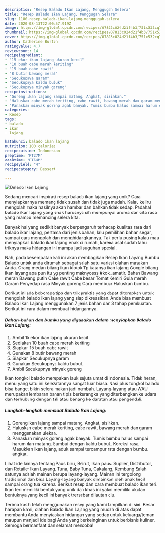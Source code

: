 ```yaml
---
description: "Resep Balado Ikan Lajang, Menggugah Selera"
title: "Resep Balado Ikan Lajang, Menggugah Selera"
slug: 1180-resep-balado-ikan-lajang-menggugah-selera
date: 2020-08-13T22:00:57.919Z
image: https://img-global.cpcdn.com/recipes/07813c024d21f4b3/751x532cq70/balado-ikan-lajang-foto-resep-utama.jpg
thumbnail: https://img-global.cpcdn.com/recipes/07813c024d21f4b3/751x532cq70/balado-ikan-lajang-foto-resep-utama.jpg
cover: https://img-global.cpcdn.com/recipes/07813c024d21f4b3/751x532cq70/balado-ikan-lajang-foto-resep-utama.jpg
author: Catherine Burton
ratingvalue: 4.7
reviewcount: 14
recipeingredient:
- "15 ekor ikan lajang ukuran kecil"
- "10 buah cabe merah keriting"
- "15 buah cabe rawit"
- "8 butir bawang merah"
- "Secukupnya garam"
- "Secukupnya kaldu bubuk"
- "Secukupnya minyak goreng"
recipeinstructions:
- "Goreng ikan lajang sampai matang. Angkat, sisihkan."
- "Haluskan cabe merah keriting, cabe rawit, bawang merah dan garam menggunakan ulekan."
- "Panaskan minyak goreng agak banyak. Tumis bumbu halus sampai harum dan matang. Bumbui dengan kaldu bubuk. Koreksi rasa. Masukkan ikan lajang, aduk sampai tercampur rata dengan bumbu. angkat."
categories:
- Resep
tags:
- balado
- ikan
- lajang

katakunci: balado ikan lajang 
nutrition: 100 calories
recipecuisine: Indonesian
preptime: "PT27M"
cooktime: "PT54M"
recipeyield: "4"
recipecategory: Dessert

---
```



![Balado Ikan Lajang](https://img-global.cpcdn.com/recipes/07813c024d21f4b3/751x532cq70/balado-ikan-lajang-foto-resep-utama.jpg)

Sedang mencari inspirasi resep balado ikan lajang yang unik? Cara menyiapkannya memang tidak susah dan tidak juga mudah. Kalau keliru mengolah maka hasilnya akan hambar dan bahkan tidak sedap. Padahal balado ikan lajang yang enak harusnya sih mempunyai aroma dan cita rasa yang mampu memancing selera kita.

Banyak hal yang sedikit banyak berpengaruh terhadap kualitas rasa dari balado ikan lajang, pertama dari jenis bahan, lalu pemilihan bahan segar, sampai cara mengolah dan menghidangkannya. Tak perlu pusing kalau mau menyiapkan balado ikan lajang enak di rumah, karena asal sudah tahu triknya maka hidangan ini mampu jadi suguhan spesial.

Nah, pada kesempatan kali ini akan membagikan Resep Ikan Layang Bumbu Balado untuk anda dirumah sebagai salah satu variasi olahan masakan Anda. Orang medan bilang ikan klotok Tp katanya ikan lajang Google bilang ikan layang apa pun itu yg penting maknyosss #koki_amatir. Bahan Bawang merah Bawang putih Cabe rawit Cabe besar Tomat Kemiri Gula merah Garam Penyedap rasa Minyak goreng Cara membuar Haluskan bumbu.


Berikut ini ada beberapa tips dan trik praktis yang dapat diterapkan untuk mengolah balado ikan lajang yang siap dikreasikan. Anda bisa membuat Balado Ikan Lajang menggunakan 7 jenis bahan dan 3 tahap pembuatan. Berikut ini cara dalam membuat hidangannya.

<!--inarticleads1-->

##### Bahan-bahan dan bumbu yang digunakan dalam menyiapkan Balado Ikan Lajang:

1. Ambil 15 ekor ikan lajang ukuran kecil
1. Sediakan 10 buah cabe merah keriting
1. Siapkan 15 buah cabe rawit
1. Gunakan 8 butir bawang merah
1. Siapkan Secukupnya garam
1. Gunakan Secukupnya kaldu bubuk
1. Ambil Secukupnya minyak goreng


Ikan tongkol balado merupakan lauk sejuta umat di Indonesia. Tidak heran, menu yang satu ini kelezatannya sangat luar biasa. Nasi plus tongkol balado bisa banget bikin selera makan jadi nambah. Layang-layang atau WAU merupakan lembaran bahan tipis berkerangka yang diterbangkan ke udara dan terhubung dengan tali atau benang ke daratan atau pengendali. 

<!--inarticleads2-->

##### Langkah-langkah membuat Balado Ikan Lajang:

1. Goreng ikan lajang sampai matang. Angkat, sisihkan.
1. Haluskan cabe merah keriting, cabe rawit, bawang merah dan garam menggunakan ulekan.
1. Panaskan minyak goreng agak banyak. Tumis bumbu halus sampai harum dan matang. Bumbui dengan kaldu bubuk. Koreksi rasa. Masukkan ikan lajang, aduk sampai tercampur rata dengan bumbu. angkat.


Lihat ide lainnya tentang Paus biru, Beirut, Ikan paus. Suplier, Distributor, dan Retailer Ikan Layang, Tuna, Baby Tuna, Cakalang, Kembung Salah satunya adalah mainan berupa layang-layang. Mainan ini tergolong tradisional dan bisa Layang-layang banyak dimainkan oleh anak kecil sampai orang tua karena. Berikut resep dan cara membuat balado ikan teri. Ikan teri memiliki bentuk yang unik dan khas ini yakni memiliki ukutan bentuknya yang kecil ini banyak trersebar dilautan diu. 

Terima kasih telah menggunakan resep yang kami tampilkan di sini. Besar harapan kami, olahan Balado Ikan Lajang yang mudah di atas dapat membantu Anda menyiapkan hidangan yang sedap untuk keluarga/teman maupun menjadi ide bagi Anda yang berkeinginan untuk berbisnis kuliner. Semoga bermanfaat dan selamat mencoba!
